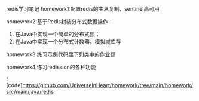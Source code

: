 redis学习笔记
homework1:配置redis的主从复制，sentinel高可用

homework2:基于Redis封装分布式数据操作：
 1. 在Java中实现一个简单的分布式锁；
 2. 在Java中实现一个分布式计数器，模拟减库存
          
homework3:练习示例代码里下列类中的作业题

homework4:练习redission的各种功能

![code]https://github.com/UniverseInHeart/homework/tree/main/homework/src/main/java/redis
